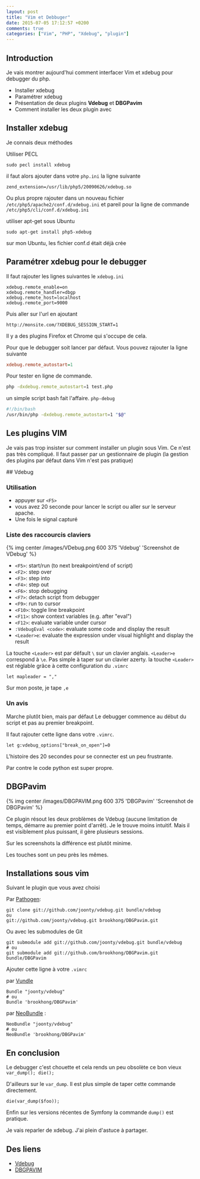 ```yaml
---
layout: post
title: "Vim et Debbuger"
date: 2015-07-05 17:12:57 +0200
comments: true
categories: ["Vim", "PHP", "Xdebug", "plugin"] 
---
```


## Introduction

Je vais montrer aujourd'hui comment interfacer Vim et xdebug pour debugger du php.

* Installer xdebug
* Paramétrer xdebug
* Présentation de deux plugins **Vdebug** et **DBGPavim**
* Comment installer les deux plugin avec 

## Installer xdebug

Je connais deux méthodes

Utiliser PECL

```
sudo pecl install xdebug
```
il faut alors ajouter dans votre `php.ini` la ligne suivante

```
zend_extension=/usr/lib/php5/20090626/xdebug.so
``` 

Ou plus propre rajouter dans un nouveau fichier  `/etc/php5/apache2/conf.d/xdebug.ini` et pareil pour la ligne de commande `/etc/php5/cli/conf.d/xdebug.ini`

utiliser apt-get sous Ubuntu
```
sudo apt-get install php5-xdebug
```
sur mon Ubuntu, les fichier conf.d était déjà crée

## Paramétrer xdebug pour le debugger

Il faut rajouter les lignes suivantes le `xdebug.ini`

```
xdebug.remote_enable=on
xdebug.remote_handler=dbgp
xdebug.remote_host=localhost
xdebug.remote_port=9000
```

Puis aller sur l'url en ajoutant
```
http://monsite.com/?XDEBUG_SESSION_START=1
```
Il y a des plugins Firefox et Chrome qui s'occupe de cela.

Pour que le debugger soit lancer par défaut. Vous pouvez rajouter la ligne suivante

``` ini
xdebug.remote_autostart=1
```

Pour tester en ligne de commande.

``` sh
php -dxdebug.remote_autostart=1 test.php
```

un simple script bash fait l'affaire. `php-debug`

``` sh
#!/bin/bash
/usr/bin/php -dxdebug.remote_autostart=1 "$@"

```

## Les plugins VIM 

Je vais pas trop insister sur comment installer un plugin sous Vim. Ce n'est pas très compliqué. Il faut passer par un gestionnaire de plugin (la gestion des plugins par défaut dans Vim n'est pas pratique)

## Vdebug
### Utilisation

 * appuyer sur `<F5>`
 * vous avez 20 seconde pour lancer le script ou aller sur le serveur apache.
 * Une fois le signal capturé

### Liste des raccourcis claviers

{% img center /images/VDebug.png 600 375 'Vdebug' 'Screenshot de VDebug' %}

 * `<F5>`: start/run (to next breakpoint/end of script)
 * `<F2>`: step over
 * `<F3>`: step into
 * `<F4>`: step out
 * `<F6>`: stop debugging
 * `<F7>`: detach script from debugger
 * `<F9>`: run to cursor
 * `<F10>`: toggle line breakpoint
 * `<F11>`: show context variables (e.g. after "eval")
 * `<F12>`: evaluate variable under cursor
 * `:VdebugEval <code>`: evaluate some code and display the result
 * `<Leader>e`: evaluate the expression under visual highlight and display the result

La touche `<Leader>` est par défault `\` sur un clavier anglais. `<Leader>e` correspond à `\e`. Pas simple à taper sur un clavier azerty. la touche `<Leader>` est réglable grâce à cette configuration du `.vimrc`

```
let mapleader = ","
```

Sur mon poste, je tape `,e`

### Un avis

Marche plutôt bien, mais par défaut Le debugger commence au début du script et pas au premier breakpoint.

Il faut rajouter cette ligne dans votre `.vimrc`.

```
let g:vdebug_options["break_on_open"]=0
```

L'histoire des 20 secondes pour se connecter est un peu frustrante.

Par contre le code python est super propre.


## DBGPavim 

{% img center /images/DBGPAVIM.png 600 375 'DBGPavim' 'Screenshot de DBGPavim' %}

Ce plugin résout les deux problèmes de Vdebug (aucune limitation de temps, démarre au premier point d'arrêt). Je le trouve moins intuitif. Mais il est visiblement plus puissant, il gère plusieurs sessions.

Sur les screenshots la différence est plutôt minime. 

Les touches sont un peu près les mêmes.


## Installations sous vim

Suivant le plugin que vous avez choisi

Par [Pathogen](https://github.com/tpope/vim-pathogen):
```
git clone git://github.com/joonty/vdebug.git bundle/vdebug
ou 
git://github.com/joonty/vdebug.git brookhong/DBGPavim.git 
```

Ou avec les submodules de Git

```
git submodule add git://github.com/joonty/vdebug.git bundle/vdebug
# ou 
git submodule add git://github.com/brookhong/DBGPavim.git bundle/DBGPavim

```

Ajouter cette ligne à votre `.vimrc`

par [Vundle](https://github.com/gmarik/Vundle.vim)
```
Bundle "joonty/vdebug" 
# ou
Bundle 'brookhong/DBGPavim'
```

par [NeoBundle](https://github.com/Shougo/neobundle.vim) : 
```
NeoBundle "joonty/vdebug" 
# ou
NeoBundle 'brookhong/DBGPavim'
```


## En conclusion
Le debugger c'est chouette et cela rends un peu obsolète ce bon vieux `var_dump(); die();` 

D'ailleurs sur le `var_dump`. Il est plus simple de taper cette commande directement.

```
die(var_dump($foo));
```

Enfin sur les versions récentes de Symfony la commande `dump()` est pratique.

Je vais reparler de xdebug. J'ai plein d'astuce à partager.

## Des liens

* [Vdebug](https://github.com/joonty/vdebug)
* [DBGPAVIM](https://github.com/brookhong/DBGPavim)
